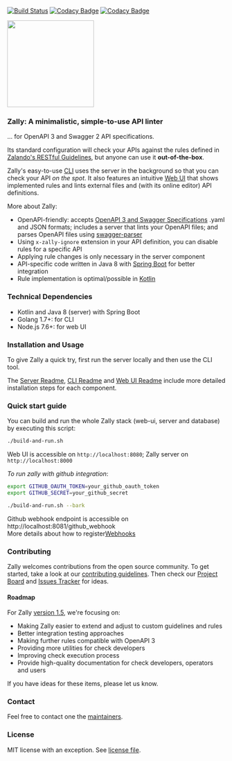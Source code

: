 [![Build Status](https://travis-ci.org/zalando/zally.svg?branch=master)](https://travis-ci.org/zalando/zally)
[![Codacy Badge](https://api.codacy.com/project/badge/Grade/05a7515011504c06b1cb35ede27ac7d4)](https://www.codacy.com/app/zally/zally?utm_source=github.com&amp;utm_medium=referral&amp;utm_content=zalando/zally&amp;utm_campaign=Badge_Grade)
[![Codacy Badge](https://api.codacy.com/project/badge/Coverage/05a7515011504c06b1cb35ede27ac7d4)](https://www.codacy.com/app/zally/zally?utm_source=github.com&utm_medium=referral&utm_content=zalando/zally&utm_campaign=Badge_Coverage)

<img src="logo.png" width="200" height="200" />

### Zally: A minimalistic, simple-to-use API linter

... for OpenAPI 3 and Swagger 2 API specifications.

Its standard configuration will check your APIs against the rules defined in [Zalando's RESTful Guidelines](http://zalando.github.io/restful-api-guidelines/), but anyone can use it **out-of-the-box**.

Zally's easy-to-use [CLI](cli/README.md) uses the server in the background so that you can check your API *on the spot*. It also features an intuitive [Web UI](web-ui/README.md) that shows implemented rules and lints external files and (with its online editor) API definitions.

More about Zally:
- OpenAPI-friendly: accepts [OpenAPI 3 and Swagger Specifications](https://github.com/OAI/OpenAPI-Specification) .yaml and JSON formats; includes a server that lints your OpenAPI files; and parses OpenAPI files using [swagger-parser](https://github.com/swagger-api/swagger-parser)
- Using `x-zally-ignore` extension in your API definition, you can disable rules for a specific API
- Applying rule changes is only necessary in the server component
- API-specific code written in Java 8 with [Spring Boot](https://github.com/spring-projects/spring-boot) for better integration
- Rule implementation is optimal/possible in [Kotlin](https://kotlinlang.org/)

### Technical Dependencies

- Kotlin and Java 8 (server) with Spring Boot 
- Golang 1.7+: for CLI
- Node.js 7.6+: for web UI

### Installation and Usage

To give Zally a quick try, first run the server locally and then use the CLI tool.

The [Server Readme](server/README.md), [CLI Readme](cli/README.md) and [Web UI Readme](web-ui/README.md) include more detailed installation steps for each component.

### Quick start guide

You can build and run the whole Zally stack (web-ui, server and database) by
executing this script:

```bash
./build-and-run.sh
```

Web UI is accessible on `http://localhost:8080`; Zally server on `http://localhost:8000`

*To run zally with github integration*:
```bash
export GITHUB_OAUTH_TOKEN=your_github_oauth_token
export GITHUB_SECRET=your_github_secret

./build-and-run.sh --bark
``` 
Github webhook endpoint is accessible on http://localhost:8081/github_webhook    
More details about how to register[Webhooks](https://developer.github.com/webhooks/) 

### Contributing

Zally welcomes contributions from the open source community. To get started, take a look at our [contributing guidelines](CONTRIBUTING). Then check our [Project Board](https://github.com/zalando/zally/projects/1) and [Issues Tracker](https://github.com/zalando/zally/issues) for ideas. 

#### Roadmap
For Zally [version 1.5](https://github.com/zalando/zally/milestone/3), we're focusing on:
- Making Zally easier to extend and adjust to custom guidelines and rules
- Better integration testing approaches
- Making further rules compatible with OpenAPI 3
- Providing more utilities for check developers
- Improving check execution process
- Provide high-quality documentation for check developers, operators and users

If you have ideas for these items, please let us know.

### Contact

Feel free to contact one the [maintainers](MAINTAINERS).


### License

MIT license with an exception. See [license file](LICENSE).
